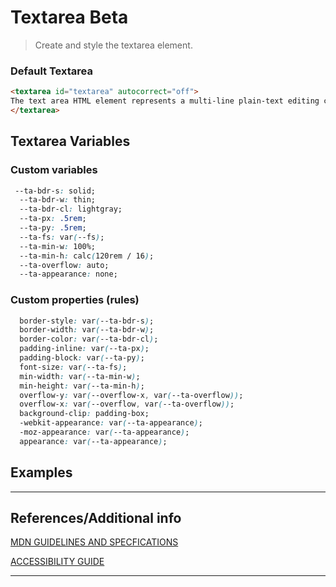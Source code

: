 # Textarea <span role="note" style="--note: var(--beta)">Beta</span>

> Create and style the textarea element.

### Default Textarea

```html preview
<textarea id="textarea" autocorrect="off">
The text area HTML element represents a multi-line plain-text editing control, useful when you want to allow users to enter a sizeable amount of free-form text, for example a comment on a review or feedback form.
</textarea>
```

## Textarea Variables

### Custom variables

```css
 --ta-bdr-s: solid;
  --ta-bdr-w: thin;
  --ta-bdr-cl: lightgray;
  --ta-px: .5rem;
  --ta-py: .5rem;
  --ta-fs: var(--fs);
  --ta-min-w: 100%;
  --ta-min-h: calc(120rem / 16);
  --ta-overflow: auto;
  --ta-appearance: none;
```

### Custom properties (rules)

```css
  border-style: var(--ta-bdr-s);
  border-width: var(--ta-bdr-w);
  border-color: var(--ta-bdr-cl);
  padding-inline: var(--ta-px);
  padding-block: var(--ta-py);
  font-size: var(--ta-fs);
  min-width: var(--ta-min-w);
  min-height: var(--ta-min-h);
  overflow-y: var(--overflow-x, var(--ta-overflow));
  overflow-x: var(--overflow, var(--ta-overflow));
  background-clip: padding-box;
  -webkit-appearance: var(--ta-appearance);
  -moz-appearance: var(--ta-appearance);
  appearance: var(--ta-appearance);
```

## Examples

----
## References/Additional info


[MDN GUIDELINES AND SPECFICATIONS](https://developer.mozilla.org/en-US/docs/Web/HTML/Element/textarea ':target="_blank"')

[ACCESSIBILITY GUIDE]()

----
